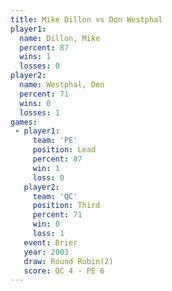```yaml
---
title: Mike Dillon vs Don Westphal
player1:             
  name: Dillon, Mike 
  percent: 87        
  wins: 1            
  losses: 0          
player2:             
  name: Westphal, Don
  percent: 71        
  wins: 0            
  losses: 1          
games:
 - player1:        
     team: 'PE'    
     position: Lead
     percent: 87   
     win: 1        
     loss: 0       
   player2:         
     team: 'QC'     
     position: Third
     percent: 71    
     win: 0         
     loss: 1        
   event: Brier        
   year: 2003          
   draw: Round Robin(2)
   score: QC 4 - PE 6  
---
```

